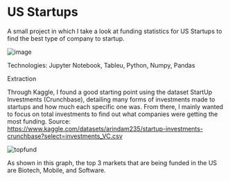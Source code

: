 # US Startups 

A small project in which I take a look at funding statistics for US Startups to find the best type of company to startup.

![image](https://user-images.githubusercontent.com/73805203/167970142-a5067bfb-02e0-47c1-848d-1a6652587317.png)

Technologies: Jupyter Notebook, Tableu, Python, Numpy, Pandas

Extraction

Through Kaggle, I found a good starting point using the dataset StartUp Investments (Crunchbase), detailing many forms of investments made to startups 
and how much each specific one was.  From there, I mainly wanted to focus on total investments to find out what companies were getting the most funding.
Source: https://www.kaggle.com/datasets/arindam235/startup-investments-crunchbase?select=investments_VC.csv


![topfund](https://user-images.githubusercontent.com/73805203/167970828-b709e398-23b6-494b-9ac4-70b8728099d7.PNG)

As shown in this graph, the top 3 markets that are being funded in the US are Biotech, Mobile, and Software.  






